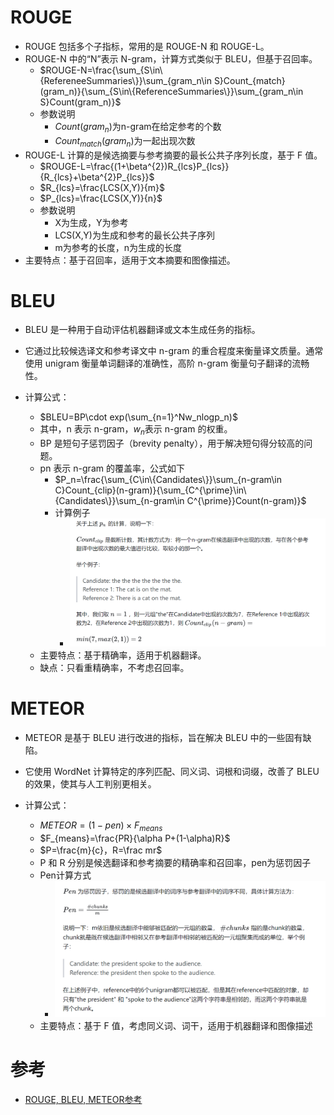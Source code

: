# ROUGE

- ROUGE 包括多个子指标，常用的是 ROUGE-N 和 ROUGE-L。
- ROUGE-N 中的“N”表示 N-gram，计算方式类似于 BLEU，但基于召回率。
  - $ROUGE-N=\frac{\sum_{S\in\{RefereneeSummaries\}}\sum_{gram_n\in S}Count_{match}(gram_n)}{\sum_{S\in\{ReferenceSummaries\}}\sum_{gram_n\in S}Count(gram_n)}$
  - 参数说明
    - $Count(gram_n)$为n-gram在给定参考的个数
    - $Count_{match}(gram_n)$为一起出现次数
- ROUGE-L 计算的是候选摘要与参考摘要的最长公共子序列长度，基于 F 值。
  - $ROUGE-L=\frac{(1+\beta^{2})R_{lcs}P_{lcs}}{R_{lcs}+\beta^{2}P_{lcs}}$
  - $R_{lcs}=\frac{LCS(X,Y)}{m}$
  - $P_{lcs}=\frac{LCS(X,Y)}{n}$
  - 参数说明
    - X为生成，Y为参考
    - LCS(X,Y)为生成和参考的最长公共子序列
    - m为参考的长度，n为生成的长度
- 主要特点：基于召回率，适用于文本摘要和图像描述。

# BLEU

- BLEU 是一种用于自动评估机器翻译或文本生成任务的指标。

- 它通过比较候选译文和参考译文中 n-gram 的重合程度来衡量译文质量。通常使用 unigram 衡量单词翻译的准确性，高阶 n-gram 衡量句子翻译的流畅性。

- 计算公式：

  - $BLEU=BP\cdot exp(\sum_{n=1}^Nw_nlogp_n)$
  - 其中，n 表示 n-gram，$w_n$表示 n-gram 的权重。
  - BP 是短句子惩罚因子（brevity penalty），用于解决短句得分较高的问题。
  - pn 表示 n-gram 的覆盖率，公式如下
    - $P_n=\frac{\sum_{C\in\{Candidates\}}\sum_{n-gram\in C}Count_{clip}(n-gram)}{\sum_{C^{\prime}\in\{Candidates\}}\sum_{n-gram\in C^{\prime}}Count(n-gram)}$
    - 计算例子
      - ![image-20240521170457559](src/image-20240521170457559.png)
  - 主要特点：基于精确率，适用于机器翻译。
  - 缺点：只看重精确率，不考虑召回率。


# METEOR

- METEOR 是基于 BLEU 进行改进的指标，旨在解决 BLEU 中的一些固有缺陷。

- 它使用 WordNet 计算特定的序列匹配、同义词、词根和词缀，改善了 BLEU 的效果，使其与人工判别更相关。

- 计算公式：

  - $METEOR=(1-pen)\times F_{means}$
  - $F_{means}=\frac{PR}{\alpha P+(1-\alpha)R}$
  - $P=\frac{m}{c}，R=\frac mr$
  - P 和 R 分别是候选翻译和参考摘要的精确率和召回率，pen为惩罚因子
  - Pen计算方式
    - ![image-20240521170507945](src/image-20240521170507945.png)
  - 主要特点：基于 F 值，考虑同义词、词干，适用于机器翻译和图像描述


# 参考

- [ROUGE, BLEU, METEOR参考](https://zhuanlan.zhihu.com/p/108630305)